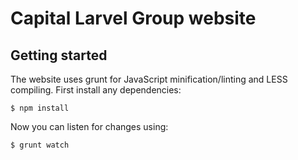 # Capital Larvel Group website

## Getting started
The website uses grunt for JavaScript minification/linting and LESS compiling. First install any dependencies:

	$ npm install

Now you can listen for changes using:

	$ grunt watch